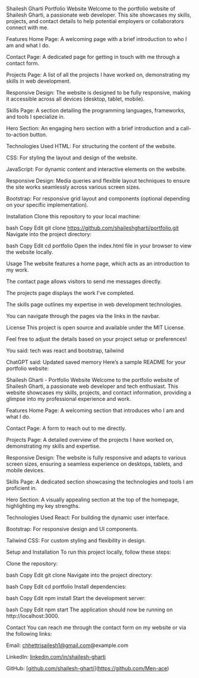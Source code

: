 Shailesh Gharti Portfolio Website
Welcome to the portfolio website of Shailesh Gharti, a passionate web developer. This site showcases my skills, projects, and contact details to help potential employers or collaborators connect with me.

Features
Home Page: A welcoming page with a brief introduction to who I am and what I do.

Contact Page: A dedicated page for getting in touch with me through a contact form.

Projects Page: A list of all the projects I have worked on, demonstrating my skills in web development.

Responsive Design: The website is designed to be fully responsive, making it accessible across all devices (desktop, tablet, mobile).

Skills Page: A section detailing the programming languages, frameworks, and tools I specialize in.

Hero Section: An engaging hero section with a brief introduction and a call-to-action button.

Technologies Used
HTML: For structuring the content of the website.

CSS: For styling the layout and design of the website.

JavaScript: For dynamic content and interactive elements on the website.

Responsive Design: Media queries and flexible layout techniques to ensure the site works seamlessly across various screen sizes.

Bootstrap: For responsive grid layout and components (optional depending on your specific implementation).

Installation
Clone this repository to your local machine:

bash
Copy
Edit
git clone https://github.com/shaileshgharti/portfolio.git
Navigate into the project directory:

bash
Copy
Edit
cd portfolio
Open the index.html file in your browser to view the website locally.

Usage
The website features a home page, which acts as an introduction to my work.

The contact page allows visitors to send me messages directly.

The projects page displays the work I've completed.

The skills page outlines my expertise in web development technologies.

You can navigate through the pages via the links in the navbar.

License
This project is open source and available under the MIT License.

Feel free to adjust the details based on your project setup or preferences!







You said:
tech was react and bootstrap, tailwind


ChatGPT said:
Updated saved memory
Here’s a sample README for your portfolio website:

Shailesh Gharti - Portfolio Website
Welcome to the portfolio website of Shailesh Gharti, a passionate web developer and tech enthusiast. This website showcases my skills, projects, and contact information, providing a glimpse into my professional experience and work.

Features
Home Page: A welcoming section that introduces who I am and what I do.

Contact Page: A form to reach out to me directly.

Projects Page: A detailed overview of the projects I have worked on, demonstrating my skills and expertise.

Responsive Design: The website is fully responsive and adapts to various screen sizes, ensuring a seamless experience on desktops, tablets, and mobile devices.

Skills Page: A dedicated section showcasing the technologies and tools I am proficient in.

Hero Section: A visually appealing section at the top of the homepage, highlighting my key strengths.

Technologies Used
React: For building the dynamic user interface.

Bootstrap: For responsive design and UI components.

Tailwind CSS: For custom styling and flexibility in design.

Setup and Installation
To run this project locally, follow these steps:

Clone the repository:

bash
Copy
Edit
git clone <repository-url>
Navigate into the project directory:

bash
Copy
Edit
cd portfolio
Install dependencies:

bash
Copy
Edit
npm install
Start the development server:

bash
Copy
Edit
npm start
The application should now be running on http://localhost:3000.

Contact
You can reach me through the contact form on my website or via the following links:

Email: chhettrisailesh1@gmail.com@example.com

LinkedIn: [linkedin.com/in/shailesh-gharti](https://www.linkedin.com/in/sailesh-chhettri-318426268/)

GitHub: [[github.com/shailesh-gharti](https://www.linkedin.com/in/sailesh-chhettri-318426268/)](https://github.com/Men-ace)
